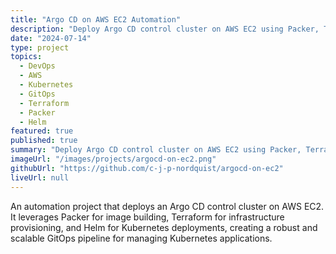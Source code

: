 ```yaml
---
title: "Argo CD on AWS EC2 Automation"
description: "Deploy Argo CD control cluster on AWS EC2 using Packer, Terraform, and Helm."
date: "2024-07-14"
type: project
topics:
  - DevOps
  - AWS
  - Kubernetes
  - GitOps
  - Terraform
  - Packer
  - Helm
featured: true
published: true
summary: "Deploy Argo CD control cluster on AWS EC2 using Packer, Terraform, and Helm."
imageUrl: "/images/projects/argocd-on-ec2.png"
githubUrl: "https://github.com/c-j-p-nordquist/argocd-on-ec2"
liveUrl: null
---
```


An automation project that deploys an Argo CD control cluster on AWS EC2. It leverages Packer for image building, Terraform for infrastructure provisioning, and Helm for Kubernetes deployments, creating a robust and scalable GitOps pipeline for managing Kubernetes applications.